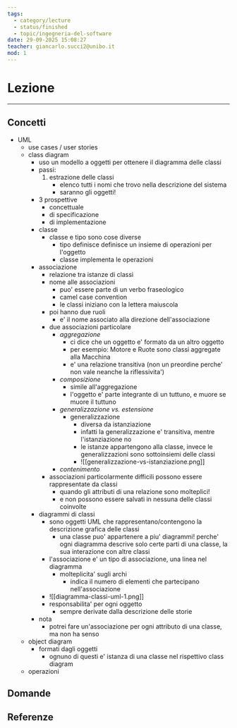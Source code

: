 ```yaml
---
tags:
  - category/lecture
  - status/finished
  - topic/ingegneria-del-software
date: 29-09-2025 15:08:27
teacher: giancarlo.succi2@unibo.it
mod: 1
---
```

# Lezione
---
## Concetti
- UML
	- use cases / user stories
	- class diagram
		- uso un modello a oggetti per ottenere il diagramma delle classi
		- passi:
			1. estrazione delle classi
				- elenco tutti i nomi che trovo nella descrizione del sistema
				- saranno gli oggetti!
		- 3 prospettive
			- concettuale
			- di specificazione
			- di implementazione
		- classe
			- classe e tipo sono cose diverse
				- tipo definisce definisce un insieme di operazioni per l'oggetto
				- classe implementa le operazioni
		- associazione
			- relazione tra istanze di classi
			- nome alle associazioni
				- puo' essere parte di un verbo fraseologico
				- camel case convention
				- le classi iniziano con la lettera maiuscola
			- poi hanno due ruoli
				- e' il nome associato alla direzione dell'associazione
			- due associazioni particolare
				- _aggregazione_
					- ci dice che un oggetto e' formato da un altro oggetto
					- per esempio: Motore e Ruote sono classi aggregate alla Macchina
					- e' una relazione transitiva (non un preordine perche' non vale neanche la riflessivita')
				- _composizione_
					- simile all'aggregazione
					- l'oggetto e' parte integrante di un tuttuno, e muore se muore il tuttuno
				- _generalizzazione vs. estensione_
					- generalizzazione
						- diversa da istanziazione
						- infatti la generalizzazione e' transitiva, mentre l'istanziazione no
						- le istanze appartengono alla classe, invece le generalizzazioni sono sottoinsiemi delle classi
						- ![[generalizzazione-vs-istanziazione.png]]
				- _contenimento_
			- associazioni particolarmente difficili possono essere rappresentate da classi
				- quando gli attributi di una relazione sono molteplici!
				- e non possono essere salvati in nessuna delle classi coinvolte
		- diagrammi di classi
			- sono oggetti UML che rappresentano/contengono la descrizione grafica delle classi
				- una classe puo' appartenere a piu' diagrammi! perche' ogni diagramma descrive solo certe parti di una classe, la sua interazione con altre classi
			- l'associazione e' un tipo di associazione, una linea nel diagramma
				- molteplicita' sugli archi
					- indica il numero di elementi che partecipano nell'associazione
			- ![[diagramma-classi-uml-1.png]]
			- responsabilita' per ogni oggetto
				- sempre derivate dalla descrizione delle storie
		- nota
			- potrei fare un'associazione per ogni attributo di una classe, ma non ha senso
	- object diagram
		- formati dagli oggetti
			- ognuno di questi e' istanza di una classe nel rispettivo class diagram
	- operazioni

## Domande

## Referenze
